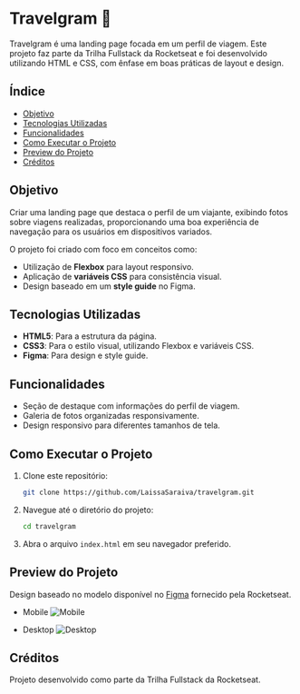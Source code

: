 # Travelgram 🧳

Travelgram é uma landing page focada em um perfil de viagem. Este projeto faz parte da Trilha Fullstack da Rocketseat e foi desenvolvido utilizando HTML e CSS, com ênfase em boas práticas de layout e design.

## Índice

- [Objetivo](#objetivo)
- [Tecnologias Utilizadas](#tecnologias-utilizadas)
- [Funcionalidades](#funcionalidades)
- [Como Executar o Projeto](#como-executar-o-projeto)
- [Preview do Projeto](#preview-do-projeto)
- [Créditos](#créditos)

## Objetivo

Criar uma landing page que destaca o perfil de um viajante, exibindo fotos sobre viagens realizadas, proporcionando uma boa experiência de navegação para os usuários em dispositivos variados.

O projeto foi criado com foco em conceitos como:

- Utilização de **Flexbox** para layout responsivo.
- Aplicação de **variáveis CSS** para consistência visual.
- Design baseado em um **style guide** no Figma.

## Tecnologias Utilizadas

- **HTML5**: Para a estrutura da página.
- **CSS3**: Para o estilo visual, utilizando Flexbox e variáveis CSS.
- **Figma**: Para design e style guide.

## Funcionalidades

- Seção de destaque com informações do perfil de viagem.
- Galeria de fotos organizadas responsivamente.
- Design responsivo para diferentes tamanhos de tela.

## Como Executar o Projeto

1. Clone este repositório:

   ```bash
   git clone https://github.com/LaissaSaraiva/travelgram.git
   ```

2. Navegue até o diretório do projeto:

   ```bash
   cd travelgram
   ```

3. Abra o arquivo `index.html` em seu navegador preferido.

## Preview do Projeto

Design baseado no modelo disponível no [Figma](https://www.figma.com/community/file/1360315496868719817/perfil-de-viagens) fornecido pela Rocketseat.

- Mobile
  ![Mobile](/assets/images/travelgram_mobile.png) <br/>

- Desktop
  ![Desktop](/assets/images/travelgram_desktop.png)

## Créditos

Projeto desenvolvido como parte da Trilha Fullstack da Rocketseat.
